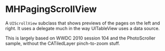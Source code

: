# MHPagingScrollView

A `UIScrollView` subclass that shows previews of the pages on the left and right. It uses a delegate much in the way UITableView uses a data source.

This is largely based on WWDC 2010 session 104 and the PhotoScroller sample, without the CATiledLayer pinch-to-zoom stuff.
